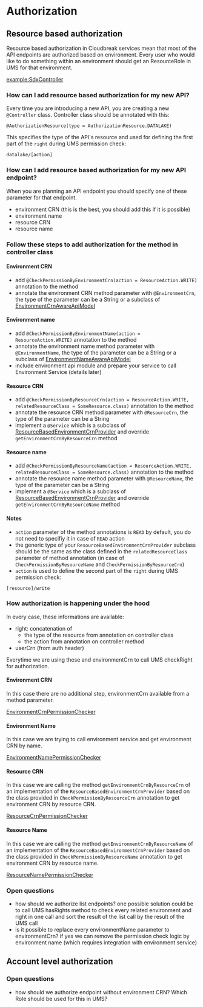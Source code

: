 # Authorization
## Resource based authorization
Resource based authorization in Cloudbreak services mean that most of the API endpoints are authorized based on environment.
Every user who would like to do something within an environment should get an ResourceRole in UMS for that environment.

[example:SdxController](../datalake/src/main/java/com/sequenceiq/datalake/controller/sdx/SdxController.java)

### How can I add resource based authorization for my new API?

Every time you are introducing a new API, you are creating a new `@Controller` class.
Controller class should be annotated with this:
``` 
@AuthorizationResource(type = AuthorizationResource.DATALAKE) 
```
This specifies the type of the API's resource and used for defining the first part of the `right` during UMS permission check:
```
datalake/[action]
```

### How can I add resource based authorization for my new API endpoint?

When you are planning an API endpoint you should specify one of these parameter for that endpoint.
- environment CRN (this is the best, you should add this if it is possible)
- environment name
- resource CRN
- resource name

### Follow these steps to add authorization for the method in controller class
#### Environment CRN
- add `@CheckPermissionByEnvironmentCrn(action = ResourceAction.WRITE)` annotation to the method
- annotate the environment CRN method parameter with `@EnvironmentCrn`, the type of the parameter can be a String or a subclass of [EnvironmentCrnAwareApiModel](../authorization-common-api/src/main/java/com/sequenceiq/authorization/api/EnvironmentCrnAwareApiModel.java)
#### Environment name
- add `@CheckPermissionByEnvironmentName(action = ResourceAction.WRITE)` annotation to the method
- annotate the environment name method parameter with `@EnvironmentName`, the type of the parameter can be a String or a subclass of [EnvironmentNameAwareApiModel](../authorization-common-api/src/main/java/com/sequenceiq/authorization/api/EnvironmentNameAwareApiModel.java)
- include environment api module and prepare your service to call Environment Service (details later)
#### Resource CRN
- add `@CheckPermissionByResourceCrn(action = ResourceAction.WRITE, relatedResourceClass = SomeResource.class)` annotation to the method
- annotate the resource CRN method parameter with `@ResourceCrn`, the type of the parameter can be a String
- implement a `@Service` which is a subclass of [ResourceBasedEnvironmentCrnProvider](src/main/java/com/sequenceiq/authorization/service/ResourceBasedEnvironmentCrnProvider.java) and override `getEnvironmentCrnByResourceCrn` method
#### Resource name
- add `@CheckPermissionByResourceName(action = ResourceAction.WRITE, relatedResourceClass = SomeResource.class)` annotation to the method
- annotate the resource name method parameter with `@ResourceName`, the type of the parameter can be a String
- implement a `@Service` which is a subclass of [ResourceBasedEnvironmentCrnProvider](src/main/java/com/sequenceiq/authorization/service/ResourceBasedEnvironmentCrnProvider.java) and override `getEnvironmentCrnByResourceName` method
 
#### Notes
- `action` parameter of the method annotations is `READ` by default, you do not need to specifiy it in case of `READ` action
- the generic type of your `ResourceBasedEnvironmentCrnProvider` subclass should be the same as the class defined in the `relatedResourceClass` parameter of method annotation (in case of `CheckPermissionByResourceName` and `CheckPermissionByResourceCrn`)
- `action` is used to define the second part of the `right` during UMS permission check:
```
[resource]/write
```

### How authorization is happening under the hood

In every case, these informations are available:
- right: concatenation of 
  - the type of the resource from annotation on controller class 
  - the action from annotation on controller method
- userCrn (from auth header)

Everytime we are using these and environmentCrn to call UMS checkRight for authorization.

#### Environment CRN

In this case there are no additional step, environmentCrn available from a method parameter.

[EnvironmentCrnPermissionChecker](src/main/java/com/sequenceiq/authorization/service/EnvironmentCrnPermissionChecker.java)

#### Environment Name

In this case we are trying to call environment service and get environment CRN by name.

[EnvironmentNamePermissionChecker](src/main/java/com/sequenceiq/authorization/service/EnvironmentNamePermissionChecker.java)

#### Resource CRN

In this case we are calling the method `getEnvironmentCrnByResourceCrn` of an implementation of the `ResourceBasedEnvironmentCrnProvider` based on the class provided in `CheckPermissionByResourceCrn` annotation to get environment CRN by resource CRN.

[ResourceCrnPermissionChecker](src/main/java/com/sequenceiq/authorization/service/ResourceCrnPermissionChecker.java)

#### Resource Name

In this case we are calling the method `getEnvironmentCrnByResourceName` of an implementation of the `ResourceBasedEnvironmentCrnProvider` based on the class provided in `CheckPermissionByResourceName` annotation to get environment CRN by resource name.

[ResourceNamePermissionChecker](src/main/java/com/sequenceiq/authorization/service/ResourceNamePermissionChecker.java)

### Open questions
- how should we authorize list endpoints? one possible solution could be to call UMS hasRights method to check every related environment and right in one call and sort the result of the list call by the result of the UMS call
- is it possible to replace every environmentName parameter to environmentCrn? if yes we can remove the permission check logic by environment name (which requires integration with environment service)

## Account level authorization
### Open questions
- how should we authorize endpoint without environment CRN? Which Role should be used for this in UMS?